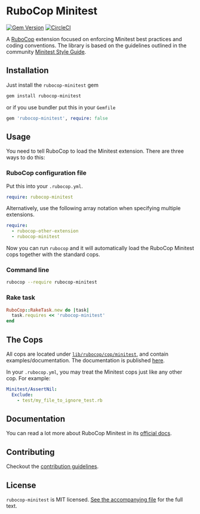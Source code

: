 # RuboCop Minitest

[![Gem Version](https://badge.fury.io/rb/rubocop-minitest.svg)](https://badge.fury.io/rb/rubocop-minitest)
[![CircleCI](https://circleci.com/gh/rubocop-hq/rubocop-minitest.svg?style=svg)](https://circleci.com/gh/rubocop-hq/rubocop-minitest)

A [RuboCop](https://github.com/rubocop-hq/rubocop) extension focused on enforcing Minitest best practices and coding conventions.
The library is based on the guidelines outlined in the community [Minitest Style Guide](https://minitest.rubystyle.guide).

## Installation

Just install the `rubocop-minitest` gem

```bash
gem install rubocop-minitest
```

or if you use bundler put this in your `Gemfile`

```ruby
gem 'rubocop-minitest', require: false
```

## Usage

You need to tell RuboCop to load the Minitest extension. There are three
ways to do this:

### RuboCop configuration file

Put this into your `.rubocop.yml`.

```yaml
require: rubocop-minitest
```

Alternatively, use the following array notation when specifying multiple extensions.

```yaml
require:
  - rubocop-other-extension
  - rubocop-minitest
```

Now you can run `rubocop` and it will automatically load the RuboCop Minitest
cops together with the standard cops.

### Command line

```bash
rubocop --require rubocop-minitest
```

### Rake task

```ruby
RuboCop::RakeTask.new do |task|
  task.requires << 'rubocop-minitest'
end
```

## The Cops

All cops are located under
[`lib/rubocop/cop/minitest`](lib/rubocop/cop/minitest), and contain
examples/documentation. The documentation is published [here](https://docs.rubocop.org/projects/minitest).

In your `.rubocop.yml`, you may treat the Minitest cops just like any other
cop. For example:

```yaml
Minitest/AssertNil:
  Exclude:
    - test/my_file_to_ignore_test.rb
```

## Documentation

You can read a lot more about RuboCop Minitest in its [official docs](https://docs.rubocop.org/projects/minitest/).

## Contributing

Checkout the [contribution guidelines](CONTRIBUTING.md).

## License

`rubocop-minitest` is MIT licensed. [See the accompanying file](LICENSE.txt) for
the full text.
